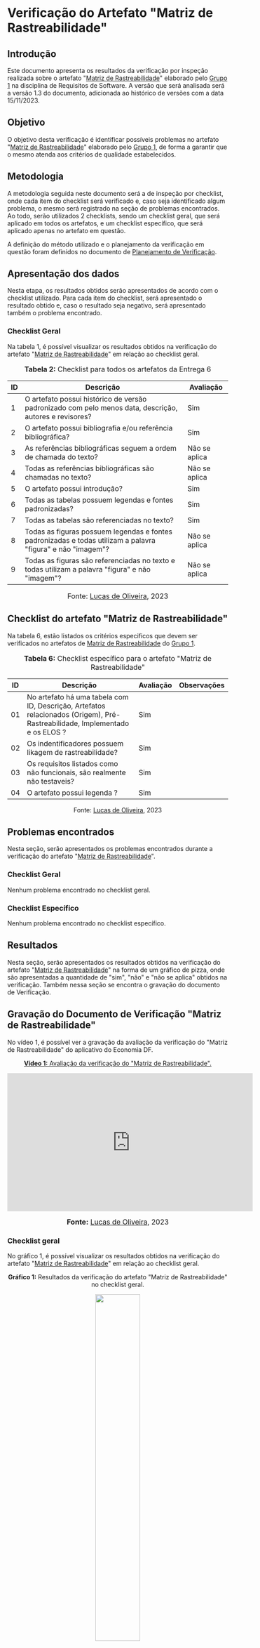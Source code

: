 # Verificação do Artefato "Matriz de Rastreabilidade"

## Introdução 

Este documento apresenta os resultados da verificação por inspeção realizada sobre o artefato "[Matriz de Rastreabilidade](https://github.com/Requisitos-de-Software/2023.2-Economia-DF/blob/main/docs/rastreabilidade/matriz-de-rastreabilidade.md)" elaborado pelo [Grupo 1](https://interacao-humano-computador.github.io/2023.2-NotaLegal/) na disciplina de Requisitos de Software. A versão que será analisada será a versão 1.3 do documento, adicionada ao histórico de versões com a data 15/11/2023.

## Objetivo

O objetivo desta verificação é identificar possíveis problemas no artefato "[Matriz de Rastreabilidade](https://github.com/Requisitos-de-Software/2023.2-Economia-DF/blob/main/docs/rastreabilidade/matriz-de-rastreabilidade.md)" elaborado pelo [Grupo 1](https://interacao-humano-computador.github.io/2023.2-NotaLegal/), de forma a garantir que o mesmo atenda aos critérios de qualidade estabelecidos.

## Metodologia

A metodologia seguida neste documento será a de inspeção por checklist, onde cada item do checklist será verificado e, caso seja identificado algum problema, o mesmo será registrado na seção de problemas encontrados. Ao todo, serão utilizados 2 checklists, sendo um checklist geral, que será aplicado em todos os artefatos, e um checklist específico, que será aplicado apenas no artefato em questão.

A definição do método utilizado e o planejamento da verificação em questão foram definidos no documento de [Planejamento de Verificação](https://github.com/Requisitos-de-Software/2023.2-Economia-DF/blob/main/docs/verificacao/Grupo-01/Entrega-06/planejamento-verificacao-e6-grupo1.md).

## Apresentação dos dados

Nesta etapa, os resultados obtidos serão apresentados de acordo com o checklist utilizado. Para cada item do checklist, será apresentado o resultado obtido e, caso o resultado seja negativo, será apresentado também o problema encontrado.

### Checklist Geral

Na tabela 1, é possível visualizar os resultados obtidos na verificação do artefato "[Matriz de Rastreabilidade](https://github.com/Requisitos-de-Software/2023.2-Economia-DF/blob/main/docs/rastreabilidade/matriz-de-rastreabilidade.md)" em relação ao checklist geral.


<div align="center">
<font size="3"><p style="text-align: center"><b>Tabela 2:</b> Checklist para todos os artefatos da Entrega 6</p></font>

<table>
  <thead>
    <tr>
      <th>ID</th>
      <th>Descrição</th>
      <th>Avaliação</th>
    </tr>
  </thead>
  <tbody>
    <tr>
      <td>1</td>
      <td>O artefato possui histórico de versão padronizado com pelo menos data, descrição, autores e revisores?</td>
      <td>Sim</td>
    </tr>
    <tr>
      <td>2</td>
      <td>O artefato possui bibliografia e/ou referência bibliográfica?  </td>
      <td>Sim</td>
    </tr>
    <tr>
      <td>3</td>
      <td>As referências bibliográficas seguem a ordem de chamada do texto? </td>
      <td>Não se aplica</td>
    </tr>
    <tr>
      <td>4</td>
      <td>Todas as referências bibliográficas são chamadas no texto? </td>
      <td>Não se aplica</td>
    </tr>
    <tr>
      <td>5</td>
      <td>O artefato possui introdução? </td>
      <td>Sim</td>
    </tr>
    <tr>
      <td>6</td>
      <td>Todas as tabelas possuem legendas e fontes padronizadas? </td>
      <td>Sim</td>
    </tr>
    <tr>
      <td>7</td>
      <td>Todas as tabelas são referenciadas no texto?  </td>
      <td>Sim</td>
    </tr>
    <tr>
      <td>8</td>
      <td>Todas as figuras possuem legendas e fontes padronizadas e todas utilizam a palavra "figura" e não "imagem"?  </td>
      <td>Não se aplica</td>
    </tr>
    <tr>
      <td>9</td>
      <td>Todas as figuras são referenciadas no texto e todas utilizam a palavra "figura" e não "imagem"? </td>
      <td>Não se aplica</td>
    </tr>
  </tbody>
</table>

<font size="3"><p style="text-align: center">Fonte: <a href="https://github.com/LucasOliveiraDiasMarquesFerreira">Lucas de Oliveira</a>, 2023</p></font>
</div>

## Checklist do artefato "Matriz de Rastreabilidade"


Na tabela 6, estão listados os critérios especificos que devem ser verificados no artefatos de [Matriz de Rastreabilidade](https://github.com/Requisitos-de-Software/2023.2-Economia-DF/blob/main/docs/rastreabilidade/matriz-de-rastreabilidade.md) do [Grupo 1](https://requisitos-de-software.github.io/2023.2-Economia-DF/).


<div align="center">
<font size="3"><p style="text-align: center"><b>Tabela 6:</b> Checklist específico para o artefato "Matriz de Rastreabilidade"</p></font>

<table>
    <thead>
        <tr>
            <th>ID</th>
            <th>Descrição</th>
            <th>Avaliação</th>
            <th>Observações</th>
        </tr>
    </thead>
    <tbody>
        <tr>
            <td>01</td>
            <td>No artefato há uma tabela com ID, Descrição,	Artefatos relacionados (Origem), Pré-Rastreabilidade,	Implementado e os ELOS ? </a></td>
            <td>Sim</td>
            <td></td>
        </tr>
        <tr>
            <td>02</td>
            <td>Os indentificadores possuem likagem de rastreabilidade? </a></td>
            <td>Sim</td>
            <td></td>
        </tr>
        <tr>
            <td>03</td>
            <td>Os requisitos listados como não funcionais, são realmente não testaveis? </a></td>
            <td>Sim</td>
            <td></td>
        </tr>
        <tr>
            <td>04</td>
            <td>O artefato possui legenda ? </a></td>
            <td>Sim</td>
            <td></td>
        </tr>
    </tbody>
</table>

<p style="text-align: center">Fonte: <a href="https://github.com/LucasOliveiraDiasMarquesFerreira">Lucas de Oliveira</a>, 2023</p>
</div>


## Problemas encontrados

Nesta seção, serão apresentados os problemas encontrados durante a verificação do artefato "[Matriz de Rastreabilidade](https://github.com/Requisitos-de-Software/2023.2-Economia-DF/blob/main/docs/rastreabilidade/matriz-de-rastreabilidade.md)".

### Checklist Geral

Nenhum problema encontrado no checklist geral.

### Checklist Específico

Nenhum problema encontrado no checklist específico.

## Resultados

Nesta seção, serão apresentados os resultados obtidos na verificação do artefato "[Matriz de Rastreabilidade](https://github.com/Requisitos-de-Software/2023.2-Economia-DF/blob/main/docs/rastreabilidade/matriz-de-rastreabilidade.md)" na forma de um gráfico de pizza, onde são apresentadas a quantidade de "sim", "não" e "não se aplica" obtidos na verificação. Também nessa seção se encontra o gravação do documento de Verificação.


## Gravação do Documento de Verificação "Matriz de Rastreabilidade"

No vídeo 1, é possível ver a gravação da avaliação da verificação do "Matriz de Rastreabilidade" do aplicativo do Economia DF.

<div align="center">
  
<p style="text-align: center"><a href="https://youtu.be/alrc_HNT2BY" target="blanket"><b>Vídeo 1:</b> Avaliação da verificação do "Matriz de Rastreabilidade".</a></p>

<iframe width="560" height="315" src="https://youtu.be/alrc_HNT2BY" title="Apresentação 3" frameborder="0" allow="accelerometer; autoplay; clipboard-write; encrypted-media; gyroscope; picture-in-picture" allowfullscreen></iframe>

<font size="3"><p style="text-align: center"><b>Fonte:</b> <a href="https://github.com/LucasOliveiraDiasMarquesFerreira">Lucas de Oliveira</a>, 2023</p></font>

</div>


### Checklist geral

No gráfico 1, é possível visualizar os resultados obtidos na verificação do artefato "[Matriz de Rastreabilidade](https://github.com/Requisitos-de-Software/2023.2-Economia-DF/blob/main/docs/rastreabilidade/matriz-de-rastreabilidade.md)" em relação ao checklist geral.

<div align="center">
  <p><b>Gráfico 1:</b> Resultados da verificação do artefato "Matriz de Rastreabilidade" no checklist geral.</p>

  <img src="https://github.com/Requisitos-de-Software/2023.2-Economia-DF/blob/main/docs/imagens/Grafico%20geral-%20Matriz%20de%20Rastreabilidade.png?raw=true" style="width: 45%;">

<p><b>Fonte:</b> Lucas de OLiveira, 2023.</p>
</div>

### Checklist específico

No gráfico 2, é possível visualizar os resultados obtidos na verificação do artefato "[Matriz de Rastreabilidade](https://github.com/Requisitos-de-Software/2023.2-Economia-DF/blob/main/docs/rastreabilidade/matriz-de-rastreabilidade.md)" em relação ao checklist específico.

<div align="center">
  <p><b>Gráfico 2:</b> Resultados da verificação do artefato "Matriz de Rastreabilidade" no checklist específico.</p>

  <img src="https://github.com/Requisitos-de-Software/2023.2-Economia-DF/blob/main/docs/imagens/Grafico%20especifico-%20Matriz%20de%20Rastreabilidade.png?raw=true" style="width: 45%;">

<p><b>Fonte:</b> Lucas de Oliveira, 2023.</p>

</div>

## Bibliografia
> Oliveira, Lucas. VIEIRA, Zenilda. [Planejamento de Verificação](https://github.com/Requisitos-de-Software/2023.2-Economia-DF/blob/main/docs/verificacao/Grupo-01/Entrega-06/planejamento-verificacao-e6-grupo1.md). FGA, 2023.


## Histórico de Versões

| Versão | Data   | Descrição     | Autor     |  Revisor        |
| :----: | ------ | ------------- | --------- | :-------------: |
| `1.0`  | 25/11/2023 | Criação do documento  | [Lucas de Oliveira](https://github.com/LucasOliveiraDiasMarquesFerreira) | [Gabriel Zaranza](https://github/GZaranza)  |
| `1.1`  | 30/11/2023 | Adição do link dos videos e dos graficos  | [Lucas de Oliveira](https://github.com/LucasOliveiraDiasMarquesFerreira) | [Gabriel Zaranza](https://github/GZaranza)  |
